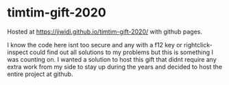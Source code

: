 # timtim-gift-2020

Hosted at https://jiwidi.github.io/timtim-gift-2020/ with github pages.

I know the code here isnt too secure and any with a f12 key or rightclick-inspect could find out all solutions to my problems but this is something I was counting on. I wanted a solution to host this gift that didnt require any extra work from my side to stay up during the years and decided to host the entire project at github.
